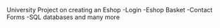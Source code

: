 University Project on creating an Eshop
-Login
-Eshop Basket
-Contact Forms
-SQL databases
and many more
